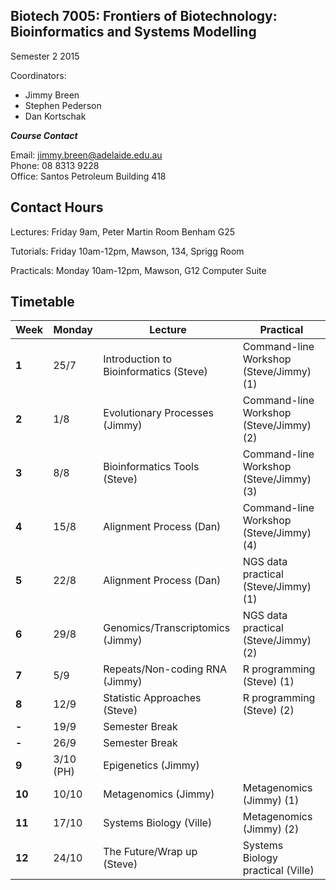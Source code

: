 ## Biotech 7005: Frontiers of Biotechnology: Bioinformatics and Systems Modelling 

Semester 2 2015

Coordinators: 
- Jimmy Breen
- Stephen Pederson
- Dan Kortschak  

__*Course Contact*__

Email: jimmy.breen@adelaide.edu.au  
Phone: 08 8313 9228  
Office: Santos Petroleum Building 418  

## Contact Hours


Lectures: Friday 9am, Peter Martin Room Benham G25

Tutorials: Friday 10am-12pm, Mawson, 134, Sprigg Room

Practicals: Monday 10am-12pm, Mawson, G12 Computer Suite


## Timetable


| **Week** | **Monday** |**Lecture**    | **Practical** |
|----------|------------|---------------|---------------|
| **1** | 25/7 | Introduction to Bioinformatics (Steve)| Command-line Workshop (Steve/Jimmy) (1) |  
| **2** | 1/8  | Evolutionary Processes (Jimmy) | Command-line Workshop (Steve/Jimmy) (2) |  
| **3** | 8/8  | Bioinformatics Tools (Steve) | Command-line Workshop (Steve/Jimmy) (3) | 
| **4** | 15/8 | Alignment Process (Dan) | Command-line Workshop (Steve/Jimmy) (4) |  
| **5** | 22/8 | Alignment Process (Dan) | NGS data practical (Steve/Jimmy) (1) |  
| **6** | 29/8 | Genomics/Transcriptomics (Jimmy) | NGS data practical (Steve/Jimmy) (2) |  
| **7** | 5/9  | Repeats/Non-coding RNA (Jimmy) | R programming (Steve) (1) |  
| **8** | 12/9 | Statistic Approaches (Steve) | R programming (Steve) (2) |  
| **-** | 19/9 | Semester Break | 
| **-** | 26/9 | Semester Break | 
| **9** | 3/10 (PH) | Epigenetics (Jimmy) | |  
| **10** | 10/10 | Metagenomics (Jimmy) | Metagenomics (Jimmy) (1)  |  
| **11** | 17/10 | Systems Biology (Ville) | Metagenomics (Jimmy) (2) | 
| **12** | 24/10 | The Future/Wrap up (Steve) | Systems Biology practical (Ville)  |  


